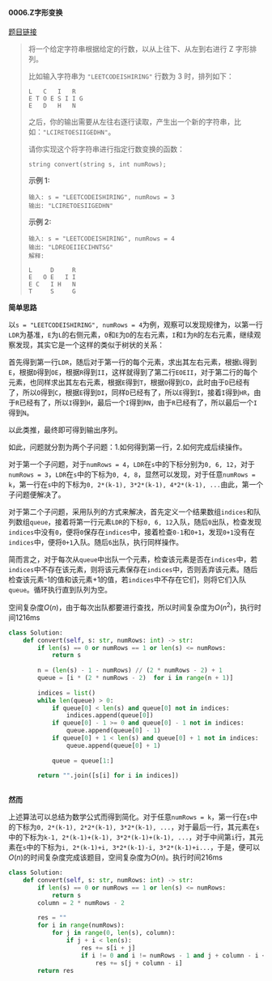 #### 0006.Z字形变换

[题目链接](https://leetcode-cn.com/problems/zigzag-conversion/)

> 将一个给定字符串根据给定的行数，以从上往下、从左到右进行 Z 字形排列。
>
> 比如输入字符串为 `"LEETCODEISHIRING"` 行数为 3 时，排列如下：
>
> ```
> L   C   I   R
> E T O E S I I G
> E   D   H   N
> ```
>
> 之后，你的输出需要从左往右逐行读取，产生出一个新的字符串，比如：`"LCIRETOESIIGEDHN"`。
>
> 请你实现这个将字符串进行指定行数变换的函数：
>
> ```
> string convert(string s, int numRows);
> ```
>
> **示例 1:**
>
> ```
> 输入: s = "LEETCODEISHIRING", numRows = 3
> 输出: "LCIRETOESIIGEDHN"
> ```
>
> **示例 2:**
>
> ```
> 输入: s = "LEETCODEISHIRING", numRows = 4
> 输出: "LDREOEIIECIHNTSG"
> 解释:
> 
> L     D     R
> E   O E   I I
> E C   I H   N
> T     S     G
> ```

**简单思路**

以```s = "LEETCODEISHIRING", numRows = 4```为例，观察可以发现规律为，以第一行```LDR```为基准，```E```为```L```的右侧元素，```O```和```E```为```D```的左右元素，```I```和```I```为```R```的左右元素，继续观察发现，其实它是一个这样的类似于树状的关系：

首先得到第一行```LDR```，随后对于第一行的每个元素，求出其左右元素，根据```L```得到```E```，根据```D```得到```OE```，根据```R```得到```II```，这样就得到了第二行```EOEII```，对于第二行的每个元素，也同样求出其左右元素，根据```E```得到```T```，根据```O```得到```CD```，此时由于```D```已经有了，所以```O```得到```C```，根据```E```得到```DI```，同样```D```已经有了，所以```E```得到```I```，接着```I```得到```HR```，由于```R```已经有了，所以```I```得到```H```，最后一个```I```得到```RN```，由于```R```已经有了，所以最后一个```I```得到```N```。

以此类推，最终即可得到输出序列。

如此，问题就分割为两个子问题：1.如何得到第一行，2.如何完成后续操作。

对于第一个子问题，对于```numRows = 4```，```LDR```在```s```中的下标分别为```0, 6, 12```，对于```numRows = 3```，```LDR```在```s```中的下标为```0, 4, 8```，显然可以发现，对于任意```numRows = k```，第一行在```s```中的下标为```0, 2*(k-1), 3*2*(k-1), 4*2*(k-1), ...```由此，第一个子问题便解决了。

对于第二个子问题，采用队列的方式来解决，首先定义一个结果数组```indices```和队列数组```queue```，接着将第一行元素```LDR```的下标```0, 6, 12```入队，随后```0```出队，检查发现```indices```中没有```0```，便将```0```保存在```indices```中，接着检查```0-1```和```0+1```，发现```0+1```没有在```indices```中，便将```0+1```入队。随后```6```出队，执行同样操作。

简而言之，对于每次从```queue```中出队一个元素，检查该元素是否在```indices```中，若```indices```中不存在该元素，则将该元素保存在```indices```中，否则丢弃该元素。随后检查该元素-1的值和该元素+1的值，若```indices```中不存在它们，则将它们入队```queue```。循环执行直到队列为空。

空间复杂度$O(n)$，由于每次出队都要进行查找，所以时间复杂度为$O(n^2)$，执行时间1216ms

```python
class Solution:
    def convert(self, s: str, numRows: int) -> str:
        if len(s) == 0 or numRows == 1 or len(s) <= numRows:
            return s
            
        n = (len(s) - 1 - numRows) // (2 * numRows - 2) + 1
        queue = [i * (2 * numRows - 2)  for i in range(n + 1)]
        
        indices = list()
        while len(queue) > 0:
            if queue[0] < len(s) and queue[0] not in indices:
                indices.append(queue[0])
            if queue[0] - 1 >= 0 and queue[0] - 1 not in indices:
                queue.append(queue[0] - 1)
            if queue[0] + 1 < len(s) and queue[0] + 1 not in indices:
                queue.append(queue[0] + 1)
                
            queue = queue[1:]
        
        return "".join([s[i] for i in indices])
   
```

**然而**

上述算法可以总结为数学公式而得到简化。对于任意```numRows = k```，第一行在```s```中的下标为```0, 2*(k-1), 2*2*(k-1), 3*2*(k-1), ...```，对于最后一行，其元素在```s```中的下标为```k-1, 2*(k-1)+(k-1), 3*2*(k-1)+(k-1), ...```，对于中间第```i```行，其元素在```s```中的下标为```i, 2*(k-1)+i, 3*2*(k-1)-i, 3*2*(k-1)+i...```，于是，便可以$O(n)$的时间复杂度完成该题目，空间复杂度为$O(n)$。执行时间216ms

```python
class Solution:
    def convert(self, s: str, numRows: int) -> str:
        if len(s) == 0 or numRows == 1 or len(s) <= numRows:
            return s
        column = 2 * numRows - 2
        
        res = ""
        for i in range(numRows):
            for j in range(0, len(s), column):
                if j + i < len(s):
                    res += s[i + j]
                    if i != 0 and i != numRows - 1 and j + column - i < len(s):
                        res += s[j + column - i]
        return res
```

